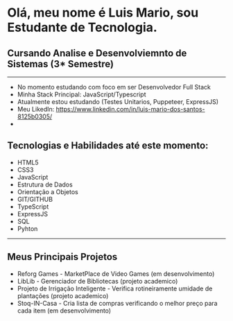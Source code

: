 # Olá, meu nome é Luis Mario, sou Estudante de Tecnologia.
## Cursando Analise e Desenvolviemnto de Sistemas (3* Semestre)

***
- No momento estudando com foco em ser Desenvolvedor Full Stack
- Minha Stack Principal: JavaScript/Typescript
- Atualmente estou estudando (Testes Unitarios, Puppeteer, ExpressJS)
- Meu LikedIn: https://www.linkedin.com/in/luis-mario-dos-santos-8125b0305/
- 
 ## Tecnologias e Habilidades até este momento:
- HTML5
- CSS3
- JavaScript
- Estrutura de Dados
- Orientação a Objetos
- GIT/GITHUB
- TypeScript
- ExpressJS
- SQL
- Pyhton
***
## Meus Principais Projetos
+ Reforg Games - MarketPlace de Video Games (em desenvolvimento)
+ LibLib - Gerenciador de Bibliotecas (projeto academico)
+ Projeto de Irrigação Inteligente - Verifica rotineiramente umidade de plantações (projeto academico)
+ Stoq-IN-Casa - Cria lista de compras verificando o melhor preço para cada item (em desenvolvimento)


